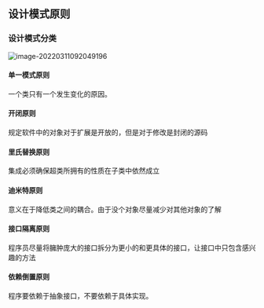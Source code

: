 ## 设计模式原则

### 设计模式分类

![image-20220311092049196](/Users/liguoyu/Desktop/Blogs/Summarize/docs/assets/img/image-20220311092049196.png)

#### 单一模式原则

 一个类只有一个发生变化的原因。

#### 开闭原则

规定软件中的对象对于扩展是开放的，但是对于修改是封闭的源码

#### 里氏替换原则

集成必须确保超类所拥有的性质在子类中依然成立

#### 迪米特原则

意义在于降低类之间的耦合。由于没个对象尽量减少对其他对象的了解

#### 接口隔离原则

程序员尽量将臃肿庞大的接口拆分为更小的和更具体的接口，让接口中只包含感兴趣的方法

#### 依赖倒置原则

程序要依赖于抽象接口，不要依赖于具体实现。	

